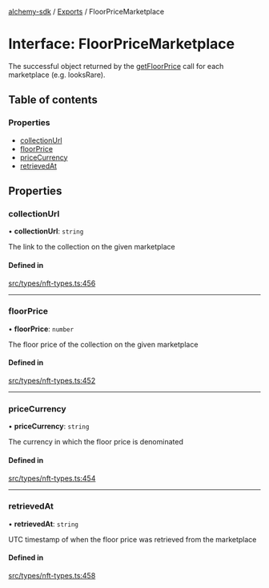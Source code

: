 [alchemy-sdk](../README.md) / [Exports](../modules.md) / FloorPriceMarketplace

# Interface: FloorPriceMarketplace

The successful object returned by the [getFloorPrice](../classes/NftNamespace.md#getfloorprice) call for each
marketplace (e.g. looksRare).

## Table of contents

### Properties

- [collectionUrl](FloorPriceMarketplace.md#collectionurl)
- [floorPrice](FloorPriceMarketplace.md#floorprice)
- [priceCurrency](FloorPriceMarketplace.md#pricecurrency)
- [retrievedAt](FloorPriceMarketplace.md#retrievedat)

## Properties

### collectionUrl

• **collectionUrl**: `string`

The link to the collection on the given marketplace

#### Defined in

[src/types/nft-types.ts:456](https://github.com/alchemyplatform/alchemy-sdk-js/blob/5cfa150/src/types/nft-types.ts#L456)

___

### floorPrice

• **floorPrice**: `number`

The floor price of the collection on the given marketplace

#### Defined in

[src/types/nft-types.ts:452](https://github.com/alchemyplatform/alchemy-sdk-js/blob/5cfa150/src/types/nft-types.ts#L452)

___

### priceCurrency

• **priceCurrency**: `string`

The currency in which the floor price is denominated

#### Defined in

[src/types/nft-types.ts:454](https://github.com/alchemyplatform/alchemy-sdk-js/blob/5cfa150/src/types/nft-types.ts#L454)

___

### retrievedAt

• **retrievedAt**: `string`

UTC timestamp of when the floor price was retrieved from the marketplace

#### Defined in

[src/types/nft-types.ts:458](https://github.com/alchemyplatform/alchemy-sdk-js/blob/5cfa150/src/types/nft-types.ts#L458)
